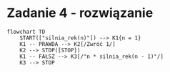 # Zadanie 4 - rozwiązanie

```mermaid
flowchart TD
	START(["silnia_rek(n)"]) --> K1{n = 1}
	K1 -- PRAWDA --> K2[/Zwróć 1/]
	K2 --> STOP([STOP])
	K1 -- FAŁSZ --> K3[/"n * silnia_rek(n - 1)"/]
    K3 --> STOP
```
